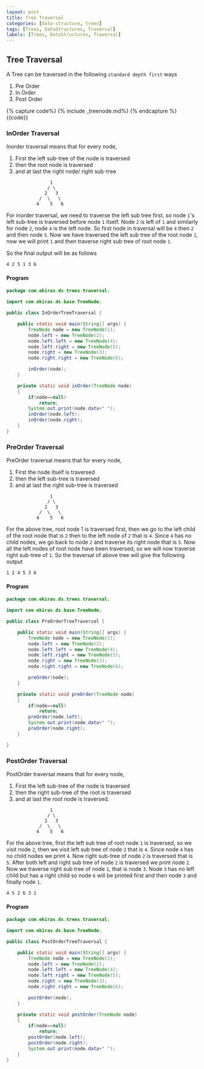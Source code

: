 ```yaml
---
layout: post
title: Tree Traversal
categories: [data-structure, trees]
tags: [Trees, DataStructures, Traversal]
labels: [Trees, DataStructures, Traversal]
---
```


## Tree Traversal
A Tree can be traversed in the following `standard depth first` ways
1. Pre Order 
2. In Order
3. Post Order

{% capture code%} {% include _treenode.md%} {% endcapture %}
{{code}}

### InOrder Traversal
Inorder traversal means that for every node,
1. First the left sub-tree of the node is traversed
2. then the root node is traversed
3. and at last the right node/ right sub-tree

```
                1
               / \
              2   3
            /  \   \
           4    5   6
```
For inorder traversal, we need to traverse the left sub tree first, so node `1`'s left sub-tree is traversed before node `1` itself. Node `2` is left of `1` and
similarly for node `2`, node `4` is the left node. So first node in traversal will be `4` then `2` and then node `5`. Now we have traversed the left sub tree
of the root node `1`, now we will print `1` and then traverse right sub tree of root node `1`.  

So the final output will be as follows  
```
4 2 5 1 3 6 
```

#### Program
```java
package com.ekiras.ds.trees.traversal;

import com.ekiras.ds.base.TreeNode;

public class InOrderTreeTraversal {

    public static void main(String[] args) {
        TreeNode node = new TreeNode(1);
        node.left = new TreeNode(2);
        node.left.left = new TreeNode(4);
        node.left.right = new TreeNode(5);
        node.right = new TreeNode(3);
        node.right.right = new TreeNode(6);

        inOrder(node);
    }

    private static void inOrder(TreeNode node)
    {
        if(node==null)
            return;
        System.out.print(node.data+" ");
        inOrder(node.left);
        inOrder(node.right);
    }
}
```

### PreOrder Traversal
PreOrder traversal means that for every node,
1. First the node itself is traversed
2. then the left sub-tree is traversed
3. and at last the right sub-tree is traversed

```
                1
               / \
              2   3
            /  \   \
           4    5   6
```
For the above tree, root node 1 is traversed first, then we go to the left child of the root node that is `2` then to the left node of `2` that is `4`.
Since `4` has no child nodes, we go back to node `2` and traverse its right node that is `5`. Now all the left nodes of root node have been traversed,
so we will now traverse right sub-tree of `1`. So the traversal of above tree will give the following output
```
1 2 4 5 3 6
```
#### Program
```java
package com.ekiras.ds.trees.traversal;

import com.ekiras.ds.base.TreeNode;

public class PreOrderTreeTraversal {

    public static void main(String[] args) {
        TreeNode node = new TreeNode(1);
        node.left = new TreeNode(2);
        node.left.left = new TreeNode(4);
        node.left.right = new TreeNode(5);
        node.right = new TreeNode(3);
        node.right.right = new TreeNode(6);

        preOrder(node);
    }

    private static void preOrder(TreeNode node)
    {
        if(node==null)
            return;
        preOrder(node.left);
        System.out.print(node.data+" ");
        preOrder(node.right);
    }

}
```

### PostOrder Traversal
PostOrder traversal means that for every node,
1. First the left sub-tree of the node is traversed
2. then the right sub-tree of the root is traversed
3. and at last the root node is traversed.

```
                1
               / \
              2   3
            /  \   \
           4    5   6
```
For the above tree, first the left sub tree of root node `1` is traversed, so we visit node `2`, then we visit left sub tree
of node `2` that is `4`. Since node `4` has no child nodes we print `4`. Now right sub-tree of node `2` is traversed that is 
`5`. After both left and right sub tree of node `2` is traversed we print node `2`. Now we traverse right sub tree of
node `1`, that is node `3`. Node `3` has no left child but has a right child so node `6` will be printed first and then
node `3` and finally node `1`. 
```
4 5 2 6 3 1 
```
#### Program
```java
package com.ekiras.ds.trees.traversal;

import com.ekiras.ds.base.TreeNode;

public class PostOrderTreeTraversal {

    public static void main(String[] args) {
        TreeNode node = new TreeNode(1);
        node.left = new TreeNode(2);
        node.left.left = new TreeNode(4);
        node.left.right = new TreeNode(5);
        node.right = new TreeNode(3);
        node.right.right = new TreeNode(6);

        postOrder(node);
    }

    private static void postOrder(TreeNode node)
    {
        if(node==null)
            return;
        postOrder(node.left);
        postOrder(node.right);
        System.out.print(node.data+" ");
    }
}
```